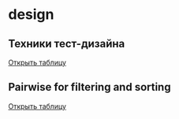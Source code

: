 # design
## Техники тест-дизайна 
[Открыть таблицу](https://docs.google.com/spreadsheets/d/10-J-I-4K6tQvR2SgXdzFPXb5F2ei2ZBI/edit?usp=sharing&ouid=103546442425628569603&rtpof=true&sd=true)

## Pairwise for filtering and sorting 
[Открыть таблицу](https://docs.google.com/spreadsheets/d/1QUbPx9tZ_pq4PZp6Xptry-Yd9BC5hVGo/edit?usp=sharing&ouid=103546442425628569603&rtpof=true&sd=true)
